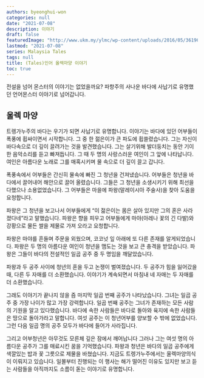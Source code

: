```yaml
---
authors: byeonghui-won
categories: null
date: "2021-07-08"
description: 이야기
draft: false
featuredImage: "http://www.ukm.my/ylmc/wp-content/uploads/2016/05/3619604_orig.jpg"
lastmod: "2021-07-08"
series: Malaysia Tales
tags: null
title: (Tales)인어 올렉마양 이야기
toc: true
---
```



전설을 넘어 몬스터의 이야기는 없었을까요? 파항주의 사나운 바다에 사납기로 유명했던 언어몬스터 이야기로 넘어갑니다. 

## 울렉 마양

트렝가누주의 바다는 우기가 되면 사납기로 유명합니다. 이야기는 바다에 있던 어부들이 폭풍에 휩싸이면서 시작합니다. 그 중 한 젊은이가 큰 파도에 휩쓸렸습니다. 그는 자신이  바다속으로 더 깊이 끌려가는 것을 발견했습니다. 그는 살기위해 발더둥치는 동안 기이한 음악소리를 듣고 빠져듭니다. 그 때 두 명의 사랑스러운 여인이 그 앞에 나타납니다. 여인은 아름다운 노래로 그를 매혹시키며 물 속으로 더 깊이 끌고 갑니다. 

폭풍속에서 어부들은 간신히 물속에 빠진 그 청년을 건져냈습니다. 어부들은 청년을 바다에서 끌어내어 해안으로 끌어 올렸습니다. 그들은 그 청년을 소생시키기 위해 최선을 다했으나 소용없었습니다. 그 어부들은 마을에 파왕(말레이시아 주술사)을 찾아 도움을 요청합니다. 

파왕은 그 청년을 보고나서 어부들에게 “이 젊은이는 몸은 살아 있지만 그의 혼은 사라졌다네”라고 말했습니다. 파왕은 향을 피우고 어부들에게 마야(아레나 꽃의 긴 다발)와 강황으로 물든 쌀을 제물로 가져 오라고 요청합니다.

파왕은 마야를 흔들며 주문을 외웠으며, 코코넛 잎 아래에 또 다른 존재를 알게되었습니다. 파왕은 두 명의 아름다운 여인이 청년을 맴도는 것을 보고 큰 충격을 받았습니다. 파왕은 그들이 바다의 전설적인 일곱 공주 중 두 명임을 깨달았습니다. 

파왕과 두 공주 사이에 청년의 혼을 두고 논쟁이 벌여졌습니다. 두 공주가 힘을 잃어갔을 때, 다른 두 자매를 더 소환했습니다. 이야기가 계속되면서 마침내 네 자매는 두 자매를 더 소환했습니다. 

그래도 이야기가 끝나지 않을 즘 마지막 일곱 번째 공주가 나타났습니다. 그녀는 일곱 공주 중 가장 나이가 많고 가장 강력합니다. 일곱 번째 공주는 그녀가 존재하는 모든 사람의 기원을 알고 있다했습니다. 바다에 속한 사람들은 바다로 돌아와 육지에 속한 사람들은 땅으로 돌아가라고 말합니다. 여섯 공주는 이 청년어부를 양보할 수 밖에 없었습니다. 그런 다음 일곱 명의 공주 모두가 바다에 들어가 사라집니다.

그리고 어부청년은 아무것도 모른체 깊은 잠에서 깨어납니다  그러나 그는 여섯 명의 아름다운 공주가 그를 매료시킨 꿈을 기억했습니다. 파왕과 청년은 바다의 일곱 공주에게 색깔있는 밥과 꽃 그릇으로 제물을 바쳤습니다. 지금도 트렝가누주에서는 울렉마양의식이 이뤄지고 있습니다. 일몰부터 진행되는 이 행사는 해가 떨어진 이유도 있지만 보고 듣는 사람들을 아직까지도 소름이 돋는 이야기로 유명합니다. 

